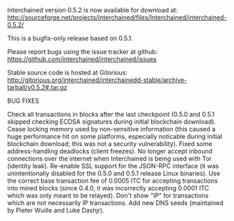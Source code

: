 Interchained version 0.5.2 is now available for download at:
http://sourceforge.net/projects/interchained/files/Interchained/interchained-0.5.2/

This is a bugfix-only release based on 0.5.1.

Please report bugs using the issue tracker at github:
https://github.com/interchained/interchained/issues

Stable source code is hosted at Gitorious:
http://gitorious.org/interchained/interchainedd-stable/archive-tarball/v0.5.2#.tar.gz

BUG FIXES

Check all transactions in blocks after the last checkpoint (0.5.0 and 0.5.1 skipped checking ECDSA signatures during initial blockchain download).
Cease locking memory used by non-sensitive information (this caused a huge performance hit on some platforms, especially noticable during initial blockchain download; this was
not a security vulnerability).
Fixed some address-handling deadlocks (client freezes).
No longer accept inbound connections over the internet when Interchained is being used with Tor (identity leak).
Re-enable SSL support for the JSON-RPC interface (it was unintentionally disabled for the 0.5.0 and 0.5.1 release Linux binaries).
Use the correct base transaction fee of 0.0005 ITC for accepting transactions into mined blocks (since 0.4.0, it was incorrectly accepting 0.0001 ITC which was only meant to be relayed).
Don't show "IP" for transactions which are not necessarily IP transactions.
Add new DNS seeds (maintained by Pieter Wuille and Luke Dashjr).
